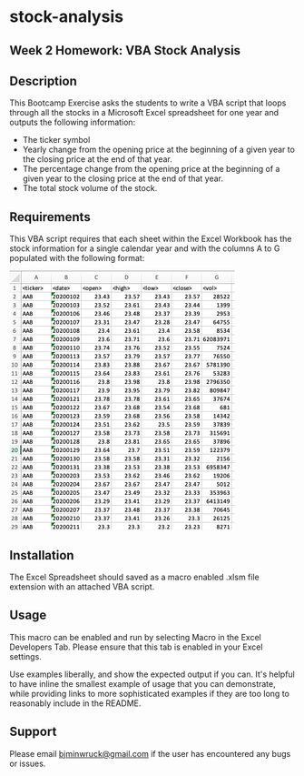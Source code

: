 # stock-analysis



## Week 2 Homework: VBA Stock Analysis

## Description
This Bootcamp Exercise asks the students to write a VBA script that loops through all the stocks in a Microsoft Excel spreadsheet for one year and outputs the following information:
* The ticker symbol
* Yearly change from the opening price at the beginning of a given year to the closing price at the end of that year.
* The percentage change from the opening price at the beginning of a given year to the closing price at the end of that year.
* The total stock volume of the stock.

## Requirements
This VBA script requires that each sheet within the Excel Workbook has the stock information for a single calendar year and with the columns A to G populated with the following format:

![Column format](pictures/column_format.png)


## Installation
The Excel Spreadsheet should saved as a macro enabled .xlsm file extension with an attached VBA script. 

## Usage
This macro can be enabled and run by selecting Macro in the Excel Developers Tab. Please ensure that this tab is enabled in your Excel settings.

Use examples liberally, and show the expected output if you can. It's helpful to have inline the smallest example of usage that you can demonstrate, while providing links to more sophisticated examples if they are too long to reasonably include in the README.

## Support
Please email bjminwruck@gmail.com if the user has encountered any bugs or issues.


